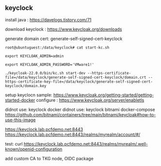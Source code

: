 

## keyclock 

install java : https://davelogs.tistory.com/71

download keyclock :  https://www.keycloak.org/downloads

generate domain cert: 
generate-self-signed-cert-keyclock

```
root@ubuntuguest:/data/keyclock# cat start-kc.sh

export KEYCLOAK_ADMIN=admin

export KEYCLOAK_ADMIN_PASSWORD='VMware1!'

./keycloak-22.0.0/bin/kc.sh start-dev --https-certificate-file=/data/keyclock/generate-self-signed-cert-keyclock/domain.crt --https-certificate-key-file=/data/keyclock/generate-self-signed-cert-keyclock/domain.key

```

setup keyclocn sample:  https://www.keycloak.org/getting-started/getting-started-docker
configure : https://www.keycloak.org/server/enabletls

didnot use: keyclock docker
didnot use: keyclock bitnami docker-compose   https://github.com/bitnami/containers/tree/main/bitnami/keycloak#how-to-use-this-image

https://keyclock.lab.pcfdemo.net:8443
https://keyclock.lab.pcfdemo.net:8443/realms/myrealm/account/#/

test: curl https://keyclock.lab.pcfdemo.net:8443/realms/myrealm/.well-known/openid-configuration

add custom CA to TKG node, OIDC package



